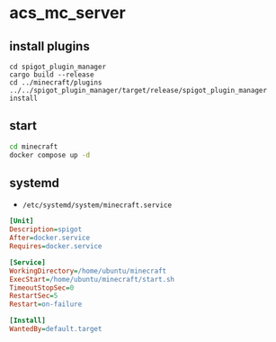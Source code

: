 # acs_mc_server
## install plugins
```
cd spigot_plugin_manager
cargo build --release
cd ../minecraft/plugins
../../spigot_plugin_manager/target/release/spigot_plugin_manager install
```

## start

```bash
cd minecraft
docker compose up -d
```

## systemd
- `/etc/systemd/system/minecraft.service`

```ini
[Unit]
Description=spigot
After=docker.service
Requires=docker.service

[Service]
WorkingDirectory=/home/ubuntu/minecraft
ExecStart=/home/ubuntu/minecraft/start.sh
TimeoutStopSec=0
RestartSec=5
Restart=on-failure

[Install]
WantedBy=default.target
```